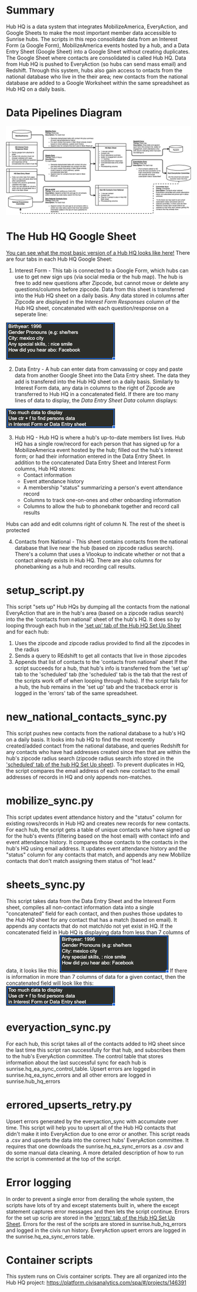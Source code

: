# Summary
Hub HQ is a data system that integrates MobilizeAmerica, EveryAction, and Google Sheets to make the most important member data accessible to Sunrise hubs. The scripts in this repo consolidate data from an Interest Form (a Google Form), MobilizeAmerica events hosted by a hub, and a Data Entry Sheet (Google Sheet) into a Google Sheet without creating duplicates. The Google Sheet where contacts are consolidated is called Hub HQ. Data from Hub HQ is pushed to EveryAction (so hubs can send mass email) and Redshift. Through this system, hubs also gain access to ontacts from the national database who live in the their area; new contacts from the national database are added to a Google Worksheet within the same spreadsheet as Hub HQ on a daily basis. 

# Data Pipelines Diagram

![Hub HQ Diagram](https://github.com/sunrisedatadept/hub_member_hq/blob/main/images/HubHQ%20Diagram%20Annotated.jpg)


# The Hub HQ Google Sheet
[You can see what the most basic version of a Hub HQ looks like here!](https://docs.google.com/spreadsheets/d/17a4EJjZkLV6Dazjv1bPk7HCte3QuOY-SmyPHfPyDhyo/edit#gid=390228199)
There are four tabs in each Hub HQ Google Sheet: 
1) Interest Form - This tab is connected to a Google Form, which hubs can use to get new sign ups (via social media or the hub map). The hub is free to add new questions after Zipcode, but cannot move or delete any questions/columns before zipcode. Data from this sheet is transferred into the Hub HQ sheet on a daily basis. Any data stored in columns after Zipcode are displayed in the _Interest Form Responses_ column of the Hub HQ sheet, concatenated with each question/response on a seperate line:

![Concatenated Interest Form Response Field](https://github.com/sunrisedatadept/hub_member_hq/blob/main/images/Screen%20Shot%202021-04-13%20at%2011.03.32%20AM.png)

2) Data Entry - A hub can enter data from canvassing or copy and paste data from another Google Sheet into the Data Entry sheet. The data they add is transfered into the Hub HQ sheet on a daily basis. Similarly to Interest Form data, any data in columns to the right of Zipcode are transferred to Hub HQ in a concatenated field. If there are too many lines of data to display, the _Data Entry Sheet Data_ column displays:

![Too Much Data Entry Sheet Data to Display](https://github.com/sunrisedatadept/hub_member_hq/blob/main/images/Screen%20Shot%202021-04-13%20at%2011.07.02%20AM.png)

3) Hub HQ - Hub HQ is where a hub's up-to-date members list lives. Hub HQ has a single row/record for each person that has signed up for a MobilizeAmerica event hosted by the hub; filled out the hub's interest form; or had their information entered in the Data Entry Sheet. In addition to the concatenated Data Entry Sheet and Interest Form columns, Hub HQ stores:
     * Contact information
     * Event attendance history
     * A membership "status" summarizing a person's event attendance record
     * Columns to track one-on-ones and other onboarding information
     * Columns to allow the hub to phonebank together and record call results
 
 Hubs can add and edit columns right of column N. The rest of the sheet is protected
 
 4) Contacts from National - This sheet contains contacts from the national database that live near the hub (based on zipcode radius search). There's a column that uses a Vlookup to indicate whether or not that a contact already exists in Hub HQ. There are also columns for phonebanking as a hub and recording call results. 

# setup_script.py
This script "sets up" Hub HQs by dumping all the contacts from the national EveryAction that are in the hub's area (based on a zipcode radius search) into the the 'contacts from national' sheet of the hub's HQ. It does so by looping through each hub in the ['set up' tab of the Hub HQ Set Up Sheet](https://docs.google.com/spreadsheets/d/1ESXwSfjkDrgCRYrAag_SHiKCMIgcd1U3kz47KLNpGeA/edit#gid=0) and for each hub:
1) Uses the zipcode and zipcode radius provided to find all the zipcodes in the radius
2) Sends a query to REdshift to get all contacts that live in those zipcodes
3) Appends that list of contacts to the 'contacts from national' sheet
If the script succeeds for a hub, that hub's info is transferred from the 'set up' tab to the 'scheduled' tab (the 'scheduled' tab is the tab that the rest of the scripts work off of when looping through hubs). If the script fails for a hub, the hub remains in the 'set up' tab and the traceback error is logged in the 'errors' tab of the same spreadsheet.

# new_national_contacts_sync.py
This script pushes new contacts from the national database to a hub's HQ on a daily basis. It looks into hub HQ to find the most recently created/added contact from the national database, and queries Redshift for any contacts who have had addresses created since then that are within the hub's zipcode radius search (zipcode radius search info stored in the ['scheduled' tab of the hub HQ Set Up sheet](https://docs.google.com/spreadsheets/d/1ESXwSfjkDrgCRYrAag_SHiKCMIgcd1U3kz47KLNpGeA/edit#gid=0)). To prevent duplicates in HQ, the script compares the email address of each new contact to the email addresses of records in HQ and only appends non-matches.

# mobilize_sync.py
This script updates event attendance history and the "status" column for existing rows/records in Hub HQ and creates new records for new contacts. For each hub, the script gets a table of unique contacts who have signed up for the hub's events (filtering based on the host email) with contact info and event attendance history. It compares those contacts to the contacts in the hub's HQ using email address. It updates event attendance history and the "status" column for any contacts that match, and appends any new Mobilize contacts that don't match assigning them status of "hot lead."

# sheets_sync.py
This script takes data from the Data Entry Sheet and the Interest Form sheet, compiles all non-contact information data into a single "concatenated" field for each contact, and then pushes those updates to the _Hub HQ_ sheet for any contact that has a match (based on email). It appends any contacts that do not match/do not yet exist in HQ. If the concatenated field in Hub HQ is displaying data from less than 7 columns of data, it looks like this: 
![Concatenated Interest Form Response Field](https://github.com/sunrisedatadept/hub_member_hq/blob/main/images/Screen%20Shot%202021-04-13%20at%2011.03.32%20AM.png)
If there is information in more than 7 columns of data for a given contact, then the concatenated field will look like this:
![Too Much Data Entry Sheet Data to Display](https://github.com/sunrisedatadept/hub_member_hq/blob/main/images/Screen%20Shot%202021-04-13%20at%2011.07.02%20AM.png)


# everyaction_sync.py
For each hub, this script takes all of the contacts added to HQ sheet since the last time this script ran successfully for that hub, and subscribes them to the hub's EveryAction committee. The control table that stores information about the last successful sync for each hub is sunrise.hq_ea_sync_control_table. Upsert errors are logged in sunrise.hq_ea_sync_errors and all other errors are logged in sunrise.hub_hq_errors 

# errored_upserts_retry.py
Upsert errors generated by the everyaction_sync with accumulate over time. This script will help you to upsert all of the Hub HQ contacts that didn't make it into EveryAction due to one error or another. This script reads a .csv and upserts the data into the correct hubs' EveryAction committee. It requires that one downloads the sunrise.hq_ea_sync_errors as a .csv and do some manual data cleaning. A more detailed description of how to run the script is commented at the top of the script.

# Error logging
In order to prevent a single error from derailing the whole system, the scripts have lots of try and except statements built in, where the except statement captures error messages and then lets the script continue. Errors for the set up scrip are stored in the ['errors' tab of the Hub HQ Set Up Sheet](https://docs.google.com/spreadsheets/d/1ESXwSfjkDrgCRYrAag_SHiKCMIgcd1U3kz47KLNpGeA/edit#gid=0). Errors for the rest of the scripts are stored in sunrise.hub_hq_errors and logged in the civis run history. EveryAction upsert errors are logged in the sunrise.hq_ea_sync_errors table. 

# Container scripts
This system runs on Civis container scripts. They are all organized into the Hub HQ project: https://platform.civisanalytics.com/spa/#/projects/146391
